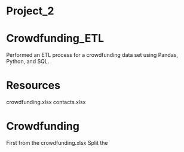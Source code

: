 # Project_2
# Crowdfunding_ETL
Performed an ETL process for a crowdfunding data set using Pandas, Python, and SQL.
# Resources
crowdfunding.xlsx 
contacts.xlsx
# Crowdfunding
First from the crowdfunding.xlsx
  Split the 
